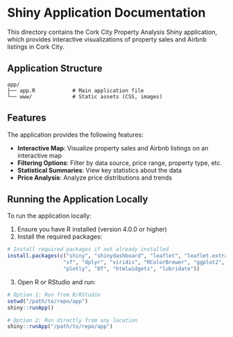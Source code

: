 # Shiny Application Documentation

This directory contains the Cork City Property Analysis Shiny application, which provides interactive visualizations of property sales and Airbnb listings in Cork City.

## Application Structure

```
app/
├── app.R            # Main application file
└── www/             # Static assets (CSS, images)
```

## Features

The application provides the following features:

- **Interactive Map**: Visualize property sales and Airbnb listings on an interactive map
- **Filtering Options**: Filter by data source, price range, property type, etc.
- **Statistical Summaries**: View key statistics about the data
- **Price Analysis**: Analyze price distributions and trends

## Running the Application Locally

To run the application locally:

1. Ensure you have R installed (version 4.0.0 or higher)
2. Install the required packages:

```r
# Install required packages if not already installed
install.packages(c("shiny", "shinydashboard", "leaflet", "leaflet.extras", 
                  "sf", "dplyr", "viridis", "RColorBrewer", "ggplot2", 
                  "plotly", "DT", "htmlwidgets", "lubridate"))
```

3. Open R or RStudio and run:

```r
# Option 1: Run from R/RStudio
setwd("/path/to/repo/app")
shiny::runApp()

# Option 2: Run directly from any location
shiny::runApp("/path/to/repo/app")
```

